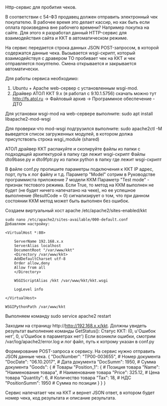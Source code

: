 Http-сервис для пробития чеков.

В соответствии с 54-ФЗ продавец должен отправить электронный чек покупателю. В рабочее время это делает кассир,
но как быть если оплата произведена вне рабочего времени? Например покупка на сайте. Для этого я разработал данный
HTTP-сервис для взаимодействия сайта и ККТ в автоматическом режиме.

На сервис передается строка данных JSON POST-запросом, в которой содержатся данные чека.
Вызывается wsgi-скрипт, который взаимодействуя с дравером ТО пробивает чек на ККТ
и чек отправляется покуптелю. Смена открывается и закрывается автоматически.

Для работы сервиса необходимо:
1.  Ubuntu + Apache web-сервер с установленным wsgi-mod.
2.  Драйвер АТОЛ ККТ 9.x (я работал с 9.10.1.5756)
        скачать можно тут http://fs.atol.ru -> Файловый архив -> Программное обеспечение - ДТО

Для установки wsgi-mod на web-сервере выполните:
    sudo apt install libapache2-mod-wsgi

Для проверки что mod-wsgi подгрузился выполните:
    sudo apache2ctl -M
выведется список загруженных модулей, в котором должа присутствовть строка wsgi_module (shared)

АТОЛ драйвер ККТ распакуйте и скопируйте файлы из папки с подходящей архитектурой в папку где лежит wsgi-скрипт
Файлы dto9base.py и dto9fptr.py из папки python в папку где лежит wsgi-скрипт

В файле conf.py пропишите параметры подключения к ККТ
    IP адрес, порт, путь к лог файлу и т.д.
    Параметр "Model" сотрим в Руководстве программиста приложение 7 модели ККМ
    Параметр "Test mode" - признак тестового режима. Если True, то метод на ККМ выполнен не будет (не будет ничего
    напечатано на чеке), но ее успешное выполнение (ResultCode = 0) сигнализирует о том,
    что при данном состоянии ККМ метод может быть выполнен без ошибок.

Создаем виртуальный хост apache /etc/apache2/sites-enabled/kkt

    sudo nano /etc/apache2/sites-available/000-default.conf
    Добавляем настройку:

    <VirtualHost *:80>

        ServerName 192.168.x.x
        ServerAlias localhost
        DocumentRoot "/var/www/kkt"
        <Directory /var/www/kkt>
        AddDefaultCharset utf-8
        Order allow,deny
        Allow from all
        </Directory>

        WSGIScriptAlias /kkt /var/www/kkt/kkt.wsgi

        LogLevel info

    </VirtualHost>

    WSGIPythonPath /var/www/kkt

Выполняем команду
    sudo service  apache2 restart

Заходим на страницу http://http://192.168.x.x/kkt. Должны увидеть результат выполнение команды GetStatus():
    Статус ККТ:
    (0, u'Ошибок нет', 0, u'Ошибок в параметрах нет')
Если возникли ошибки, смотрим /var/log/apache2/error.log и лог файл, путь к котрому указан в conf.py

Формирование POST-запроса к сервису.
На сервис нужно отправить JSON данные чека.
{
        "DocNumber": "ТР00-003655", # Номер документа
        "DocDate": "06.10.2017",    # Дата документа
        "DocSumm": 1950,            # Сумма документа
        "Goods": {                  # Товары
                "Position_1": {     # Позиция товара
                        "Name": "Наименование товара",  # Наименование товара
                        "Price": 325.12,                # Цена товара
                        "Quantity": 6,                  # Количество товара
                        "Tax": 18,                      # НДС
                        "PositionSumm": 1950            # Сумма по позиции
                }
        }
}

Сервис напечатает чек на ККТ и вернет JSON ответ, в котором будет номер чека, код результата и описание результата.
